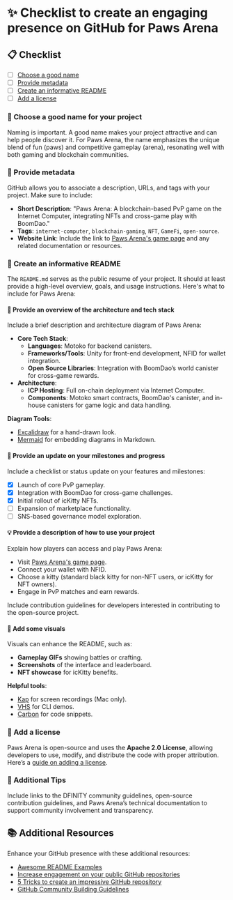 # :sparkles: Checklist to create an engaging presence on GitHub for Paws Arena

## :clipboard: Checklist

- [ ] [Choose a good name](#Choose-a-good-name-for-your-project)
- [ ] [Provide metadata](#Provide-metadata)
- [ ] [Create an informative README](#Create-an-informative-README)
- [ ] [Add a license](#Add-a-license)

### :tada: Choose a good name for your project

Naming is important. A good name makes your project attractive and can help people discover it. For Paws Arena, the name emphasizes the unique blend of fun (paws) and competitive gameplay (arena), resonating well with both gaming and blockchain communities.

### :dart: Provide metadata

GitHub allows you to associate a description, URLs, and tags with your project. Make sure to include:

- **Short Description**: "Paws Arena: A blockchain-based PvP game on the Internet Computer, integrating NFTs and cross-game play with BoomDao."
- **Tags**: `internet-computer`, `blockchain-gaming`, `NFT`, `GameFi`, `open-source`.
- **Website Link**: Include the link to [Paws Arena's game page](https://knbkj-fiaaa-aaaan-qaadq-cai.ic0.app/) and any related documentation or resources.

### :blue_book: Create an informative README

The `README.md` serves as the public resume of your project. It should at least provide a high-level overview, goals, and usage instructions. Here's what to include for Paws Arena:

#### :triangular_ruler: Provide an overview of the architecture and tech stack

Include a brief description and architecture diagram of Paws Arena:

- **Core Tech Stack**:
  - **Languages**: Motoko for backend canisters.
  - **Frameworks/Tools**: Unity for front-end development, NFID for wallet integration.
  - **Open Source Libraries**: Integration with BoomDao’s world canister for cross-game rewards.
- **Architecture**:
  - **ICP Hosting**: Full on-chain deployment via Internet Computer.
  - **Components**: Motoko smart contracts, BoomDao's canister, and in-house canisters for game logic and data handling.

**Diagram Tools**:
- [Excalidraw](https://excalidraw.com/) for a hand-drawn look.
- [Mermaid](https://github.blog/2022-02-14-include-diagrams-markdown-files-mermaid/) for embedding diagrams in Markdown.

#### :construction: Provide an update on your milestones and progress

Include a checklist or status update on your features and milestones:
- [x] Launch of core PvP gameplay.
- [x] Integration with BoomDao for cross-game challenges.
- [x] Initial rollout of icKitty NFTs.
- [ ] Expansion of marketplace functionality.
- [ ] SNS-based governance model exploration.

#### :bulb: Provide a description of how to use your project

Explain how players can access and play Paws Arena:
- Visit [Paws Arena's game page](https://knbkj-fiaaa-aaaan-qaadq-cai.ic0.app/).
- Connect your wallet with NFID.
- Choose a kitty (standard black kitty for non-NFT users, or icKitty for NFT owners).
- Engage in PvP matches and earn rewards.

Include contribution guidelines for developers interested in contributing to the open-source project.

#### :art: Add some visuals

Visuals can enhance the README, such as:
- **Gameplay GIFs** showing battles or crafting.
- **Screenshots** of the interface and leaderboard.
- **NFT showcase** for icKitty benefits.

**Helpful tools**:
- [Kap](https://getkap.co/) for screen recordings (Mac only).
- [VHS](https://github.com/charmbracelet/vhs) for CLI demos.
- [Carbon](https://carbon.now.sh/) for code snippets.

### :page_with_curl: Add a license

Paws Arena is open-source and uses the **Apache 2.0 License**, allowing developers to use, modify, and distribute the code with proper attribution. Here’s a [guide on adding a license](https://docs.github.com/en/communities/setting-up-your-project-for-healthy-contributions/adding-a-license-to-a-repository).

### :page_facing_up: Additional Tips

Include links to the DFINITY community guidelines, open-source contribution guidelines, and Paws Arena’s technical documentation to support community involvement and transparency.

## :books: Additional Resources

Enhance your GitHub presence with these additional resources:
- [Awesome README Examples](https://github.com/matiassingers/awesome-readme)
- [Increase engagement on your public GitHub repositories](https://www.freecodecamp.org/news/increase-engagement-on-your-public-github-repositories/)
- [5 Tricks to create an impressive GitHub repository](https://dev.to/ruppysuppy/5-tricks-to-create-an-impressive-github-repository-19m6)
- [GitHub Community Building Guidelines](https://docs.github.com/en/communities)
